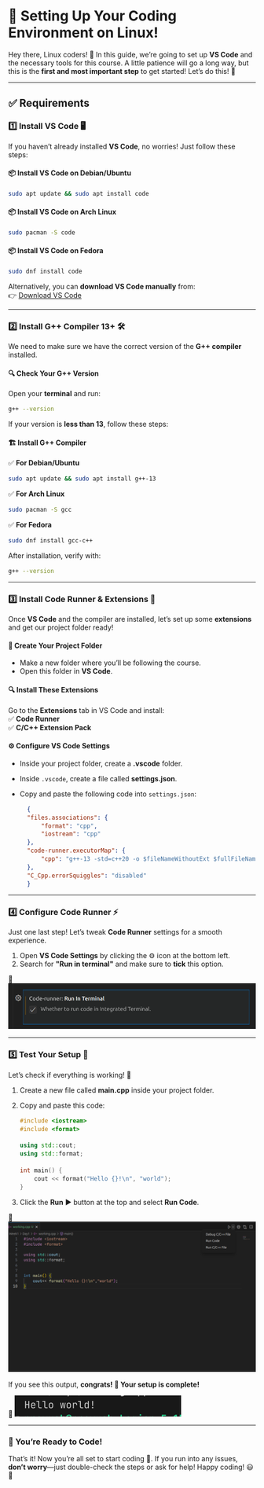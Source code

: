 # 🐧 Setting Up Your Coding Environment on Linux!  

Hey there, Linux coders! 👋 In this guide, we’re going to set up **VS Code** and the necessary tools for this course. A little patience will go a long way, but this is the **first and most important step** to get started! Let’s do this! 💪  

---

## ✅ Requirements  

### 1️⃣ Install **VS Code** 🖥️  
If you haven’t already installed **VS Code**, no worries! Just follow these steps:  

#### 📦 Install VS Code on Debian/Ubuntu  
```sh
sudo apt update && sudo apt install code
```  
#### 📦 Install VS Code on Arch Linux  
```sh
sudo pacman -S code
```  
#### 📦 Install VS Code on Fedora  
```sh
sudo dnf install code
```  
Alternatively, you can **download VS Code manually** from:  
👉 [Download VS Code](https://code.visualstudio.com/download)  

---

### 2️⃣ Install **G++ Compiler 13+** 🛠️  
We need to make sure we have the correct version of the **G++ compiler** installed.  

#### 🔍 Check Your G++ Version  
Open your **terminal** and run:  
```sh
g++ --version
```  
If your version is **less than 13**, follow these steps:  

#### 🏗 Install G++ Compiler  

✅ **For Debian/Ubuntu**  
```sh
sudo apt update && sudo apt install g++-13
```  

✅ **For Arch Linux**  
```sh
sudo pacman -S gcc
```  

✅ **For Fedora**  
```sh
sudo dnf install gcc-c++
```  

After installation, verify with:  
```sh
g++ --version
```  

---

### 3️⃣ Install **Code Runner & Extensions** 🔌  
Once **VS Code** and the compiler are installed, let’s set up some **extensions** and get our project folder ready!  

#### 📁 Create Your Project Folder  
- Make a new folder where you’ll be following the course.  
- Open this folder in **VS Code**.  

#### 🔍 Install These Extensions  
Go to the **Extensions** tab in VS Code and install:  
✅ **Code Runner**  
✅ **C/C++ Extension Pack**  

#### ⚙️ Configure VS Code Settings  
- Inside your project folder, create a **.vscode** folder.  
- Inside `.vscode`, create a file called **settings.json**.  
- Copy and paste the following code into `settings.json`:  

  ```json
    {
    "files.associations": {
        "format": "cpp",
        "iostream": "cpp"
    },
    "code-runner.executorMap": {
        "cpp": "g++-13 -std=c++20 -o $fileNameWithoutExt $fullFileName -lstdc++ && ./$fileNameWithoutExt"
    },
    "C_Cpp.errorSquiggles": "disabled"
    }
  ```

---

### 4️⃣ Configure **Code Runner** ⚡  
Just one last step! Let’s tweak **Code Runner** settings for a smooth experience.  

1. Open **VS Code Settings** by clicking the ⚙️ icon at the bottom left.  
2. Search for **"Run in terminal"** and make sure to **tick** this option.  

📸 ![alt text](image.png)  

---

### 5️⃣ Test Your Setup 🎯  

Let’s check if everything is working! 🚀  

1. Create a new file called **main.cpp** inside your project folder.  
2. Copy and paste this code:  

   ```cpp
   #include <iostream>
   #include <format>

   using std::cout;
   using std::format;

   int main() {
       cout << format("Hello {}!\n", "world");
   }
   ```
3. Click the **Run** ▶️ button at the top and select **Run Code**.  

📸 ![alt text](image-1.png)  

If you see this output, **congrats! 🎉 Your setup is complete!**  

📸 ![alt text](image-2.png)  

---

### 🎉 You’re Ready to Code!  
That’s it! Now you’re all set to start coding 🚀. If you run into any issues, **don’t worry**—just double-check the steps or ask for help! Happy coding! 😃🎯